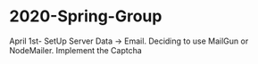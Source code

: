 # 2020-Spring-Group
April 1st-
SetUp Server Data -> Email. 
 Deciding to use MailGun or NodeMailer.
 Implement the Captcha 
